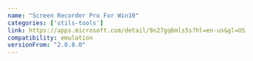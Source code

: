 ```yaml
---
name: "Screen Recorder Pro For Win10"
categories: ['utils-tools']
link: https://apps.microsoft.com/detail/9n27gq6mls5s?hl=en-us&gl=US
compatibility: emulation
versionFrom: "2.0.8.0"
---
```


